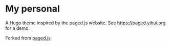 # My personal 

A Hugo theme inspired by the paged.js website. See <https://paged.yihui.org> for a demo.

Forked from [paged.js](https://github.com/yihui/hugo-paged.git)

